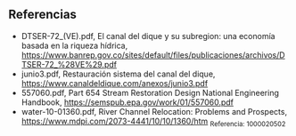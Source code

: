 ## Referencias

* DTSER-72_(VE).pdf, El canal del dique y su subregion: una economía basada en la riqueza  hídrica, https://www.banrep.gov.co/sites/default/files/publicaciones/archivos/DTSER-72_%28VE%29.pdf
* junio3.pdf, Restauración sistema del canal del dique, https://www.canaldeldique.com/anexos/junio3.pdf
* 557060.pdf, Part 654 Stream Restoration Design National Engineering Handbook, https://semspub.epa.gov/work/01/557060.pdf
* water-10-01360.pdf, River Channel Relocation: Problems and Prospects, https://www.mdpi.com/2073-4441/10/10/1360/htm <sub>Referencia: 1000020502</sub>   